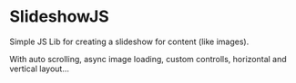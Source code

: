 # SlideshowJS

Simple JS Lib for creating a slideshow for content (like images).

With auto scrolling, async image loading, custom controlls, horizontal and vertical layout... 
